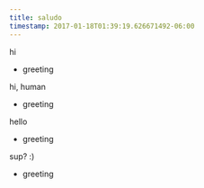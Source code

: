 ```yaml
---
title: saludo
timestamp: 2017-01-18T01:39:19.626671492-06:00
---
```


hi
* greeting

hi, human
* greeting

hello
* greeting

sup? :)
* greeting
